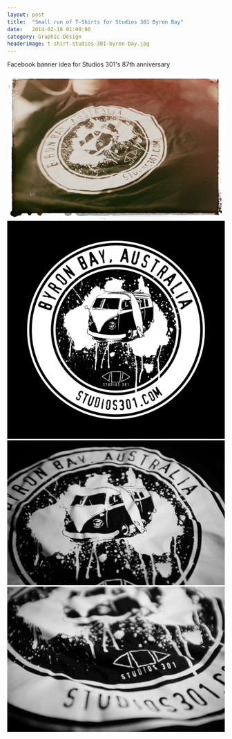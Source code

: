 ```yaml
---
layout: post
title:  "Small run of T-Shirts for Studios 301 Byron Bay"
date:   2014-02-18 01:00:00
category: Graphic-Design
headerimage: t-shirt-studios-301-byron-bay.jpg
---
```


Facebook banner idea for Studios 301's 87th anniversary

<img src="/assets/t-shirt-studios-301-byron-bay.jpg" />

<img src="/assets/t-shirt-studios-301-byron-bay2.png" />

<img src="/assets/t-shirt-studios-301-byron-bay3.jpg" />

<img src="/assets/t-shirt-studios-301-byron-bay4.jpg" />